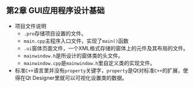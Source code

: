 ## 第2章 GUI应用程序设计基础
- 项目文件说明
	- `.pro`存储项目设置的文件。
	- `main.cpp`主程序入口文件，实现了`main()`函数
	- `.ui`窗体页面文件，一个XML格式存储的窗体上的元件及其布局的文件。
	- `mainwindow.h`是所设计的窗体类的头文件。
	- `mainwindow.cpp`是`mainwindow.h`里自定义类的实现文件。
- 标准`C++`语言里并没有`property`关键字，`property`是Qt对标准`C++`的扩展，使得在Qt Designer里就可以可视化设置类的数据。